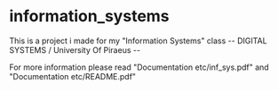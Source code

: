 # information_systems

This is a project i made for my "Information Systems" class -- DIGITAL SYSTEMS / University Of Piraeus --

For more information please read "Documentation etc/inf_sys.pdf" and "Documentation etc/README.pdf"

